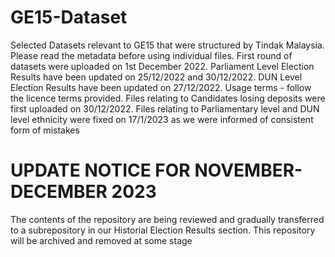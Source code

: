 # GE15-Dataset

Selected Datasets relevant to GE15 that were structured by Tindak Malaysia. Please read the metadata before using individual files. First round of datasets were uploaded on 1st December 2022. Parliament Level Election Results have been updated on 25/12/2022 and 30/12/2022. DUN Level Election Results have been updated on 27/12/2022. Usage terms - follow the licence terms provided. Files relating to Candidates losing deposits were first uploaded on 30/12/2022. Files relating to Parliamentary level and DUN level ethnicity were fixed on 17/1/2023 as we were informed of consistent form of mistakes

# UPDATE NOTICE FOR NOVEMBER-DECEMBER 2023
The contents of the repository are being reviewed and gradually transferred to a subrepository in our Historial Election Results section. This repository will be archived and removed at some stage
